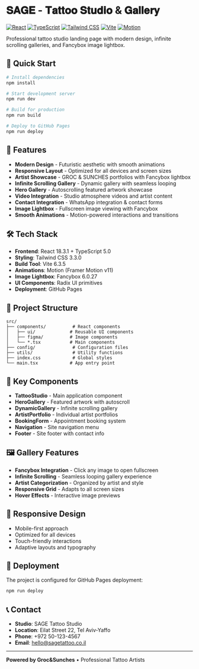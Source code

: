 # 𝐒𝐀𝐆𝐄 - 𝐓𝐚𝐭𝐭𝐨𝐨 𝐒𝐭𝐮𝐝𝐢𝐨 & 𝐆𝐚𝐥𝐥𝐞𝐫𝐲

[![React](https://img.shields.io/badge/React-18.3.1-61DAFB?style=for-the-badge&logo=react)](https://reactjs.org/)
[![TypeScript](https://img.shields.io/badge/TypeScript-5.0.0-3178C6?style=for-the-badge&logo=typescript)](https://www.typescriptlang.org/)
[![Tailwind CSS](https://img.shields.io/badge/Tailwind_CSS-3.3.0-38B2AC?style=for-the-badge&logo=tailwind-css)](https://tailwindcss.com/)
[![Vite](https://img.shields.io/badge/Vite-6.3.5-646CFF?style=for-the-badge&logo=vite)](https://vitejs.dev/)
[![Motion](https://img.shields.io/badge/Motion-11.0.0-000000?style=for-the-badge&logo=framer)](https://motion.dev/)

Professional tattoo studio landing page with modern design, infinite scrolling galleries, and Fancybox image lightbox.

## 🚀 Quick Start

```bash
# Install dependencies
npm install

# Start development server
npm run dev

# Build for production
npm run build

# Deploy to GitHub Pages
npm run deploy
```

## 🎨 Features

- **Modern Design** - Futuristic aesthetic with smooth animations
- **Responsive Layout** - Optimized for all devices and screen sizes
- **Artist Showcase** - GROC & SUNCHES portfolios with Fancybox lightbox
- **Infinite Scrolling Gallery** - Dynamic gallery with seamless looping
- **Hero Gallery** - Autoscrolling featured artwork showcase
- **Video Integration** - Studio atmosphere videos and artist content
- **Contact Integration** - WhatsApp integration & contact forms
- **Image Lightbox** - Fullscreen image viewing with Fancybox
- **Smooth Animations** - Motion-powered interactions and transitions

## 🛠️ Tech Stack

- **Frontend**: React 18.3.1 + TypeScript 5.0
- **Styling**: Tailwind CSS 3.3.0
- **Build Tool**: Vite 6.3.5
- **Animations**: Motion (Framer Motion v11)
- **Image Lightbox**: Fancybox 6.0.27
- **UI Components**: Radix UI primitives
- **Deployment**: GitHub Pages

## 📁 Project Structure

```
src/
├── components/          # React components
│   ├── ui/             # Reusable UI components
│   ├── figma/          # Image components
│   └── *.tsx           # Main components
├── config/              # Configuration files
├── utils/               # Utility functions
├── index.css            # Global styles
└── main.tsx            # App entry point
```

## 🎯 Key Components

- **TattooStudio** - Main application component
- **HeroGallery** - Featured artwork with autoscroll
- **DynamicGallery** - Infinite scrolling gallery
- **ArtistPortfolio** - Individual artist portfolios
- **BookingForm** - Appointment booking system
- **Navigation** - Site navigation menu
- **Footer** - Site footer with contact info

## 🖼️ Gallery Features

- **Fancybox Integration** - Click any image to open fullscreen
- **Infinite Scrolling** - Seamless looping gallery experience
- **Artist Categorization** - Organized by artist and style
- **Responsive Grid** - Adapts to all screen sizes
- **Hover Effects** - Interactive image previews

## 📱 Responsive Design

- Mobile-first approach
- Optimized for all devices
- Touch-friendly interactions
- Adaptive layouts and typography

## 🚀 Deployment

The project is configured for GitHub Pages deployment:

```bash
npm run deploy
```

## 📞 Contact

- **Studio**: SAGE Tattoo Studio
- **Location**: Eilat Street 22, Tel Aviv-Yaffo
- **Phone**: +972 50-123-4567
- **Email**: hello@sagetattoo.co.il

---

**Powered by Groc&Sunches** • Professional Tattoo Artists
  